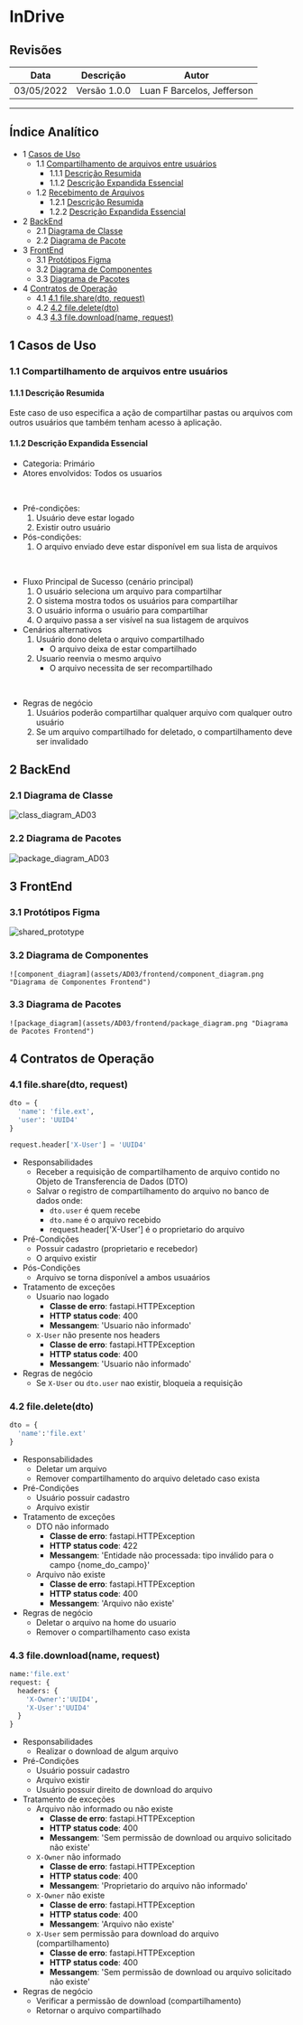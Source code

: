 # InDrive

## Revisões

| Data | Descrição | Autor |
| --- | --- | --- |
| 03/05/2022 | Versão 1.0.0 | Luan F Barcelos, Jefferson |

---

## Índice Analítico

* 1 [Casos de Uso](#1-casos-de-uso)
  * 1.1 [Compartilhamento de arquivos entre usuários](#11-compartilhamento-de-arquivos-entre-usuários)
    * 1.1.1 [Descrição Resumida](#111-descrição-resumida)
    * 1.1.2 [Descrição Expandida Essencial](#112-descrição-expandida-essencial)
  * 1.2 [Recebimento de Arquivos](#12-recebimento-de-arquivos)
    * 1.2.1 [Descrição Resumida](#121-descrição-resumida)
    * 1.2.2 [Descrição Expandida Essencial](#122-descrição-expandida-essencial)
* 2 [BackEnd](#2-backend)
  * 2.1 [Diagrama de Classe](#21-diagrama-de-classe)
  * 2.2 [Diagrama de Pacote](#22-diagrama-de-pacotes)
* 3 [FrontEnd](#3-frontend)
  * 3.1 [Protótipos Figma](#31-protótipos-figma)
  * 3.2 [Diagrama de Componentes](#32-diagrama-de-componentes)
  * 3.3 [Diagrama de Pacotes](#33-diagrama-de-pacotes)
* 4 [Contratos de Operação](#4-contratos-de-operação)
  * 4.1 [4.1 file.share(dto, request)](#41-filesharedto-request)
  * 4.2 [4.2 file.delete(dto)](#42-filedeletedto)
  * 4.3 [4.3 file.download(name, request)](#43-filedownloadname-request)

## 1 Casos de Uso

### 1.1 Compartilhamento de arquivos entre usuários

#### 1.1.1 Descrição Resumida

Este caso de uso especifica a ação de compartilhar pastas ou arquivos com outros usuários que também tenham acesso à aplicação.

#### 1.1.2 Descrição Expandida Essencial

* Categoria: Primário
* Atores envolvidos: Todos os usuarios

<br>

* Pré-condições:
  1. Usuário deve estar logado
  2. Existir outro usuário
* Pós-condições:
  1. O arquivo enviado deve estar disponível em sua lista de arquivos

<br>

* Fluxo Principal de Sucesso (cenário principal)
  1. O usuário seleciona um arquivo para compartilhar
  2. O sistema mostra todos os usuários para compartilhar
  3. O usuário informa o usuário para compartilhar
  4. O arquivo passa a ser visível na sua listagem de arquivos
* Cenários alternativos
  1. Usuário dono deleta o arquivo compartilhado
     * O arquivo deixa de estar compartilhado
  2. Usuario reenvia o mesmo arquivo
     * O arquivo necessita de ser recompartilhado

<br>

* Regras de negócio
  1. Usuários poderão compartilhar qualquer arquivo com qualquer outro usuário
  2. Se um arquivo compartilhado for deletado, o compartilhamento deve ser invalidado

## 2 BackEnd

### 2.1 Diagrama de Classe

![class_diagram_AD03](assets/AD03/backend/class_diagram.png "Diagrama de Classe Backend")

### 2.2 Diagrama de Pacotes

![package_diagram_AD03](assets/AD03/backend/package_diagram.png "Diagrama de Pacotes Backend")

## 3 FrontEnd

### 3.1 Protótipos Figma

![shared_prototype](assets/AD03/frontend/prototipo_compartilhados.png "Protótipo de tela arquivos compartilhados")

### 3.2 Diagrama de Componentes

```
![component_diagram](assets/AD03/frontend/component_diagram.png "Diagrama de Componentes Frontend")
```

### 3.3 Diagrama de Pacotes

```
![package_diagram](assets/AD03/frontend/package_diagram.png "Diagrama de Pacotes Frontend")
```

## 4 Contratos de Operação

### 4.1 file.share(dto, request)

```python
dto = {
  'name': 'file.ext',
  'user': 'UUID4'
}

request.header['X-User'] = 'UUID4'
```

* Responsabilidades
  * Receber a requisição de compartilhamento de arquivo contido no Objeto de Transferencia de Dados (DTO)
  * Salvar o registro de compartilhamento do arquivo no banco de dados onde:
    * `dto.user` é quem recebe
    * `dto.name` é o arquivo recebido
    * request.header['X-User'] é o proprietario do arquivo
* Pré-Condições
  * Possuir cadastro (proprietario e recebedor)
  * O arquivo existir
* Pós-Condições
  * Arquivo se torna disponível a ambos usuaários
* Tratamento de exceções
  * Usuario nao logado
    * **Classe de erro**: fastapi.HTTPException
    * **HTTP status code**: 400
    * **Messangem**: 'Usuario não informado'
  * `X-User` não presente nos headers
    * **Classe de erro**: fastapi.HTTPException
    * **HTTP status code**: 400
    * **Messangem**: 'Usuario não informado'
* Regras de negócio
  * Se `X-User` ou `dto.user` nao existir, bloqueia a requisição

### 4.2 file.delete(dto)

```python
dto = {
  'name':'file.ext'
}
```

* Responsabilidades
  * Deletar um arquivo
  * Remover compartilhamento do arquivo deletado caso exista
* Pré-Condições
  * Usuário possuir cadastro
  * Arquivo existir
* Tratamento de exceções
  * DTO não informado
    * **Classe de erro**: fastapi.HTTPException
    * **HTTP status code**: 422
    * **Messangem**: 'Entidade não processada: tipo inválido para o campo {nome_do_campo}'
  * Arquivo não existe
    * **Classe de erro**: fastapi.HTTPException
    * **HTTP status code**: 400
    * **Messangem**: 'Arquivo não existe'
* Regras de negócio
  * Deletar o arquivo na home do usuario
  * Remover o compartilhamento caso exista

### 4.3 file.download(name, request)

```python
name:'file.ext'
request: {
  headers: {
    'X-Owner':'UUID4',
    'X-User':'UUID4'
  }
}
```

* Responsabilidades
  * Realizar o download de algum arquivo
* Pré-Condições
  * Usuário possuir cadastro
  * Arquivo existir
  * Usuário possuir direito de download do arquivo
* Tratamento de exceções
  * Arquivo não informado ou não existe
    * **Classe de erro**: fastapi.HTTPException
    * **HTTP status code**: 400
    * **Messangem**: 'Sem permissão de download ou arquivo solicitado não existe'
  * `X-Owner` não informado
    * **Classe de erro**: fastapi.HTTPException
    * **HTTP status code**: 400
    * **Messangem**: 'Proprietario do arquivo não informado'
  * `X-Owner` não existe
    * **Classe de erro**: fastapi.HTTPException
    * **HTTP status code**: 400
    * **Messangem**: 'Arquivo não existe'
  * `X-User` sem permissão para download do arquivo (compartilhamento)
    * **Classe de erro**: fastapi.HTTPException
    * **HTTP status code**: 400
    * **Messangem**: 'Sem permissão de download ou arquivo solicitado não existe'
* Regras de negócio
  * Verificar a permissão de download (compartilhamento)
  * Retornar o arquivo compartilhado
